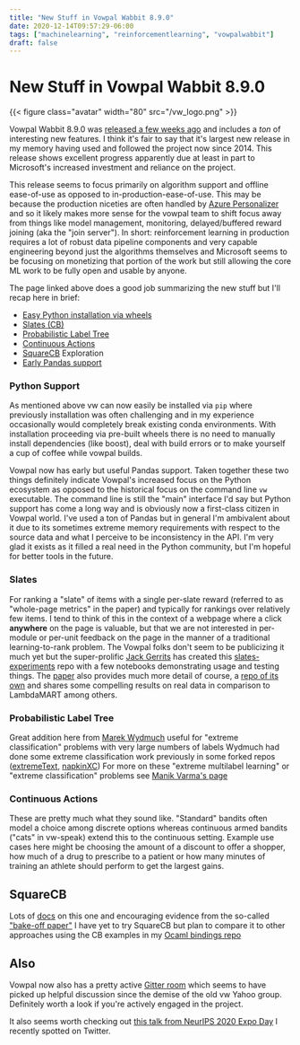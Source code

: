 ```yaml
---
title: "New Stuff in Vowpal Wabbit 8.9.0"
date: 2020-12-14T09:57:29-06:00
tags: ["machinelearning", "reinforcementlearning", "vowpalwabbit"]
draft: false
---
```


# New Stuff in Vowpal Wabbit 8.9.0

{{< figure class="avatar" width="80" src="/vw_logo.png" >}}

Vowpal Wabbit 8.9.0 was [released a few weeks ago](https://vowpalwabbit.org/blog/vowpalwabbit-8.9.0.html) and includes a *ton* of interesting new features.
I think it's fair to say that it's largest new release in my memory having used and followed the project now since 2014.
This release shows excellent progress apparently due at least in part to Microsoft's increased investment and reliance on the project.

This release seems to focus primarily on algorithm support and offline ease-of-use as opposed to in-production-ease-of-use. This may be because the production niceties are often handled by [Azure Personalizer](https://docs.microsoft.com/en-us/azure/cognitive-services/personalizer/) and so it likely makes more sense for the vowpal team to shift focus away from things like model management, monitoring, delayed/buffered reward joining (aka the "join server"). In short: reinforcement learning in production requires a lot of robust data pipeline components and very capable engineering beyond just the algorithms themselves and Microsoft seems to be focusing on monetizing that portion of the work but still allowing the core ML work to be fully open and usable by anyone.

The page linked above does a good job summarizing the new stuff but I'll recap here in brief:
- [Easy Python installation via wheels](https://github.com/VowpalWabbit/vowpal_wabbit/wiki/Python#support)
- [Slates (CB)](https://vowpalwabbit.org/blog/vowpalwabbit-8.9.0.html#slates)
- [Probabilistic Label Tree](https://vowpalwabbit.org/blog/vowpalwabbit-8.9.0.html#probabilistic-label-tree)
- [Continuous Actions](https://vowpalwabbit.org/blog/vowpalwabbit-8.9.0.html#continuous-actions)
- [SquareCB](https://github.com/VowpalWabbit/vowpal_wabbit/wiki/Contextual-Bandit-Exploration-with-SquareCB) Exploration
- [Early Pandas support](https://vowpalwabbit.org/blog/vowpalwabbit-8.9.0.html#initial-pandas-support-in-python)

### Python Support
As mentioned above vw can now easily be installed via `pip` where previously installation was often challenging and in my experience occasionally would completely break
existing conda environments. With installation proceeding via pre-built wheels there is no need to manually install dependencies (like boost), deal with build errors or to make yourself a cup of coffee while vowpal builds.

Vowpal now has early but useful Pandas support. Taken together these two things definitely indicate Vowpal's increased focus on the Python ecosystem as
opposed to the historical focus on the command line `vw` executable. The command line is still the "main" interface I'd say but Python support has come a long way and is obviously now a first-class citizen in Vowpal world.
I've used a ton of Pandas but in general I'm ambivalent about it due to its sometimes extreme memory requirements with respect to the source data and what I perceive to be inconsistency in the API. I'm very glad it exists as it filled a real need in the Python community, but I'm hopeful for better tools in the future.

### Slates
For ranking a "slate" of items with a single per-slate reward (referred to as "whole-page metrics" in the paper) and typically for rankings over relatively few items.
I tend to think of this in the context of a webpage where a click **anywhere** on the page is valuable, but that we are not interested in per-module or per-unit feedback on the page in the manner of a traditional learning-to-rank problem.
The Vowpal folks don't seem to be publicizing it much yet but the super-prolific [Jack Gerrits](https://github.com/jackgerrits) has created this [slates-experiments](https://github.com/VowpalWabbit/slates-experiments) repo with a few notebooks demonstrating usage and testing things.
The [paper](https://arxiv.org/abs/1605.04812) also provides much more detail of course, a [repo of its own](https://github.com/adith387/slates_semisynth_expts) 
and shares some compelling results on real data in comparison to LambdaMART among others.

### Probabilistic Label Tree
Great addition here from [Marek Wydmuch](https://github.com/mwydmuch) useful for "extreme classification" problems with very large numbers of labels
Wydmuch had done some extreme classification work previously in some forked repos ([extremeText](https://github.com/mwydmuch/extremeText), [napkinXC](https://github.com/mwydmuch/napkinXC))
For more on these "extreme multilabel learning" or "extreme classification" problems see [Manik Varma's page](http://manikvarma.org/downloads/XC/XMLRepository.html)

### Continuous Actions
These are pretty much what they sound like. "Standard" bandits often model a choice among discrete options whereas continuous armed bandits ("cats" in vw-speak) extend this to the continuous setting. Example use cases here might be choosing the amount of a discount to offer a shopper, how much of a drug to prescribe to a patient or how many minutes of training an athlete should perform to get the largest gains.

## SquareCB
Lots of [docs](https://github.com/VowpalWabbit/vowpal_wabbit/wiki/Contextual-Bandit-Exploration-with-SquareCB) on this one and encouraging evidence from the so-called ["bake-off paper"](https://arxiv.org/abs/1802.04064)
I have yet to try SquareCB but plan to compare it to other approaches using the CB examples in my [Ocaml bindings repo](https://github.com/travisbrady/ocaml-vw/tree/master/examples)

## Also
Vowpal now also has a pretty active [Gitter room](https://gitter.im/VowpalWabbit/community?source=orgpage) which seems to have picked up helpful discussion since the
demise of the old vw Yahoo group. Definitely worth a look if you're actively engaged in the project.

It also seems worth checking out [this talk from NeurIPS 2020 Expo Day](https://slideslive.com/38942331/vowpal-wabbit) I recently spotted on Twitter.
